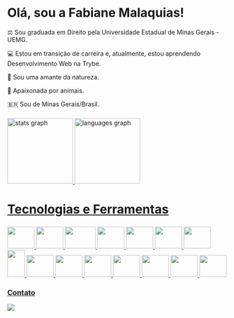 <h1 align="left">Olá, sou a Fabiane Malaquias!</h1>

⚖️ Sou graduada em Direito pela Universidade Estadual de Minas Gerais - UEMG.

💻 Estou em transição de carreira e, atualmente, estou aprendendo Desenvolvimento Web na Trybe.

🌱 Sou uma amante da natureza.

🐶 Apaixonada por animais.

🇧🇷 Sou de Minas Gerais/Brasil.     

###
<div align="left">
<a href="https://github.com/famalaquias"> <img height="150em" alt="stats graph" src="https://github-readme-stats.vercel.app/api?username=famalaquias&show_icons=true&theme=dracula&include_all_commits=true&count_private=true"/> <a href="https://github.com/famalaquias"><img height="150em" alt="languages graph" src="https://github-readme-stats.vercel.app/api/top-langs/?username=famalaquias&layout=compact&langs_count=7&theme=dracula"/>
</div>

###
<h1 align="left">Tecnologias e Ferramentas</h1>

###
<div align="left">          
<img src="https://cdn.jsdelivr.net/gh/devicons/devicon/icons/git/git-original.svg" width="62" height="50"/> 
<img src="https://cdn.jsdelivr.net/gh/devicons/devicon/icons/github/github-original.svg" width="62" height="50"/> 
<img src="https://cdn.jsdelivr.net/gh/devicons/devicon/icons/linux/linux-original.svg" width="70" height="50"/> 
<img src="https://cdn.jsdelivr.net/gh/devicons/devicon/icons/html5/html5-original.svg" width="62" height="50"/> 
<img src="https://cdn.jsdelivr.net/gh/devicons/devicon/icons/css3/css3-original.svg" width="62" height="50"/> 
<img src="https://cdn.jsdelivr.net/gh/devicons/devicon/icons/javascript/javascript-original.svg" width="62" height="50"/> 
<img src="https://cdn.jsdelivr.net/gh/devicons/devicon/icons/react/react-original.svg" width="62" height="50"/> 
<img src="https://cdn.jsdelivr.net/gh/devicons/devicon/icons/redux/redux-original.svg" width="40" height="62"/> 
<img src="https://cdn.jsdelivr.net/gh/devicons/devicon/icons/jest/jest-plain.svg" width="62" height="50"/> 
<img src="https://cdn.jsdelivr.net/gh/devicons/devicon/icons/docker/docker-original.svg" width="62" height="50"/> 
<img src="https://cdn.jsdelivr.net/gh/devicons/devicon/icons/mysql/mysql-original.svg" width="62" height="50"/> 
<img src="https://cdn.jsdelivr.net/gh/devicons/devicon/icons/nodejs/nodejs-original.svg" width="62" height="50"/> 
<img src="https://cdn.jsdelivr.net/gh/devicons/devicon/icons/express/express-original.svg" width="62" height="50"/>
<img src="https://cdn.jsdelivr.net/gh/devicons/devicon/icons/mocha/mocha-plain.svg" width="62" height="50"/>
<img src="https://cdn.jsdelivr.net/gh/devicons/devicon/icons/sequelize/sequelize-original.svg" width="62" height="50"/>
</div>
            
      
###  Contato
<a href="https://www.linkedin.com/in/fabiane-malaquias-00287a228/" target="_blank"><img src="https://img.shields.io/badge/-LinkedIn-%230077B5?style=for-the-badge&logo=linkedin&logoColor=white" target="_blank"></a>
